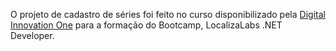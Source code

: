 O projeto de cadastro de séries foi feito no curso disponibilizado pela [Digital Innovation One](https://digitalinnovation.one/) para a formação do Bootcamp, LocalizaLabs .NET Developer.